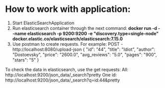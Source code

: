 # How to work with application:

1. Start ElasticSearchApplication
2. Run elasticsearch container through the next command:
   **docker run -d --name elasticsearch -p 9200:9200 -e "discovery.type=single-node" docker.elastic.co/elasticsearch/elasticsearch:7.15.0**
3. Use postman to create requests. For example:
    POST - http://localhost:8080/upload-json
   {
   "id": "44",
   "title": "Idiot",
   "author": "Dostoevsky",
   "price": "2600.0",
   "avg_reviews": "5.0",
   "pages": "900",
   "stars": "5"
   }

To check the data in elasticsearch, use the get requests:
All: http://localhost:9200/json_data/_search?pretty
One id: http://localhost:9200/json_data/_search?q=id:44&pretty